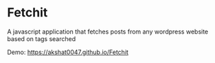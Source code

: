 # Fetchit
A javascript application that fetches posts from any wordpress website based on tags searched

Demo:  https://akshat0047.github.io/Fetchit
